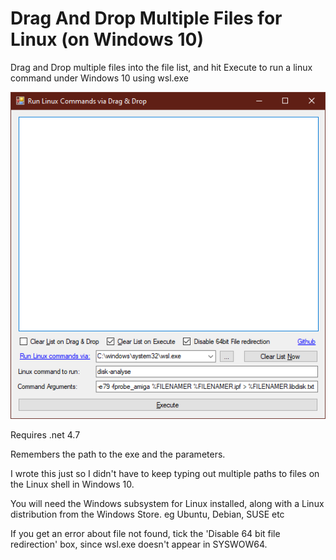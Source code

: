 # Drag And Drop Multiple Files for Linux (on Windows 10)
Drag and Drop multiple files into the file list, and hit Execute to run a linux command under Windows 10 using wsl.exe

![Program interface](Screenshot.png)

Requires .net 4.7

Remembers the path to the exe and the parameters.

I wrote this just so I didn't have to keep typing out multiple paths to files on the Linux shell in Windows 10.

You will need the Windows subsystem for Linux installed, along with a Linux distribution from the Windows Store. eg Ubuntu, Debian, SUSE etc

If you get an error about file not found, tick the 'Disable 64 bit file redirection' box, since wsl.exe doesn't appear in SYSWOW64.
